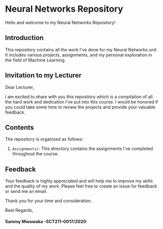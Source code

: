 # Neural Networks Repository

Hello and welcome to my Neural Networks Repository!

## Introduction

This repository contains all the work I've done for my Neural Networks unit. It includes various projects, assignments, and my personal exploration in the field of Machine Learning.

## Invitation to my Lecturer

Dear Lecturer,

I am excited to share with you this repository which is a compilation of all the hard work and dedication I've put into this course. I would be honored if you could take some time to review the projects and provide your valuable feedback.

## Contents

The repository is organized as follows:

1. `Assignments/`: This directory contains the assignments I've completed throughout the course.


## Feedback

Your feedback is highly appreciated and will help me to improve my skills and the quality of my work. Please feel free to create an issue for feedback or send me an email.

Thank you for your time and consideration.

Best Regards,
#### Sammy Mwawaka -SCT211-0017/2020
